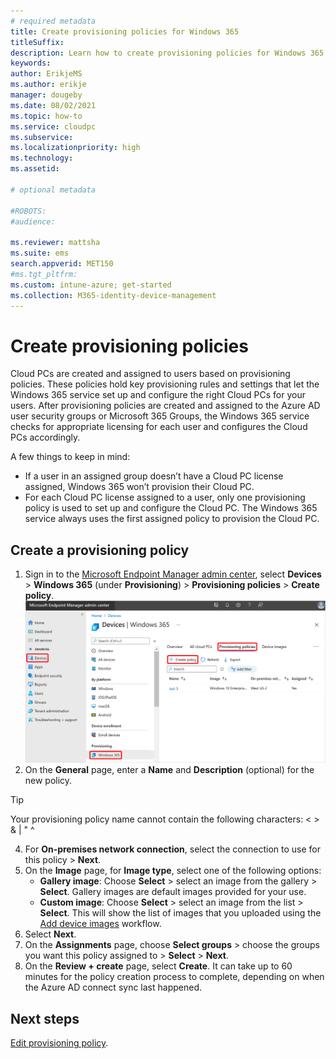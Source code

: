 ```yaml
---
# required metadata
title: Create provisioning policies for Windows 365
titleSuffix:
description: Learn how to create provisioning policies for Windows 365.
keywords:
author: ErikjeMS  
ms.author: erikje
manager: dougeby
ms.date: 08/02/2021
ms.topic: how-to
ms.service: cloudpc
ms.subservice:
ms.localizationpriority: high
ms.technology:
ms.assetid: 

# optional metadata

#ROBOTS:
#audience:

ms.reviewer: mattsha
ms.suite: ems
search.appverid: MET150
#ms.tgt_pltfrm:
ms.custom: intune-azure; get-started
ms.collection: M365-identity-device-management
---
```


# Create provisioning policies

Cloud PCs are created and assigned to users based on provisioning policies. These policies hold key provisioning rules and settings that let the Windows 365 service set up and configure the right Cloud PCs for your users. After provisioning policies are created and assigned to the Azure AD user security groups or Microsoft 365 Groups, the Windows 365 service checks for appropriate licensing for each user and configures the Cloud PCs accordingly.

A few things to keep in mind:

- If a user in an assigned group doesn’t have a Cloud PC license assigned, Windows 365 won’t provision their Cloud PC.
- For each Cloud PC license assigned to a user, only one provisioning policy is used to set up and configure the Cloud PC. The Windows 365 service always uses the first assigned policy to provision the Cloud PC.

## Create a provisioning policy

1. Sign in to the [Microsoft Endpoint Manager admin center](https://go.microsoft.com/fwlink/?linkid=2109431), select **Devices** > **Windows 365** (under **Provisioning**) > **Provisioning policies** > **Create policy**.
![Screenshot of create policy](./media/create-provisioning-policy/create-policy.png)
2. On the **General** page, enter a **Name** and **Description** (optional) for the new policy.

> [!TIP]
> Your provisioning policy name cannot contain the following characters: < > & | " ^

4. For **On-premises network connection**, select the connection to use for this policy > **Next**.
5. On the **Image** page, for **Image type**, select one of the following options:
    - **Gallery image**: Choose **Select** > select an image from the gallery > **Select**. Gallery images are default images provided for your use.
    - **Custom image**:  Choose **Select** > select an image from the list > **Select**. This will show the list of images that you uploaded using the [Add device images](add-device-images.md) workflow.
6. Select **Next**.
7. On the **Assignments** page, choose **Select groups** > choose the groups you want this policy assigned to > **Select** > **Next**.
8. On the **Review + create** page, select **Create**. It can take up to 60 minutes for the policy creation process to complete, depending on when the Azure AD connect sync last happened.

<!-- ########################## -->
## Next steps

[Edit provisioning policy](edit-provisioning-policy.md).
